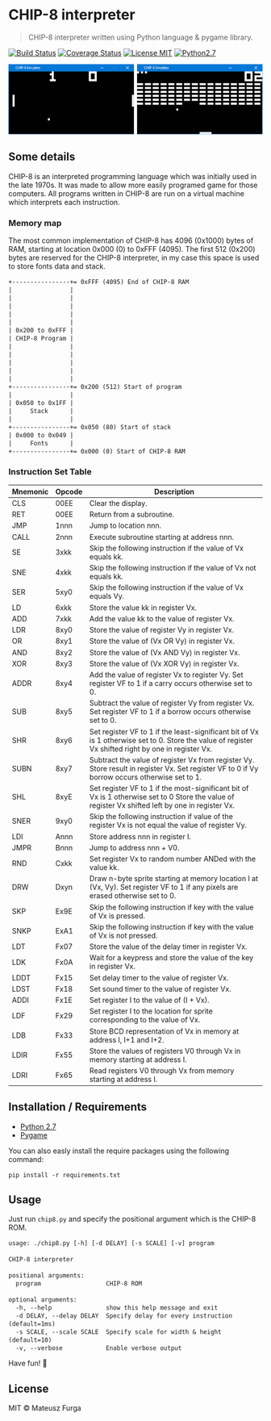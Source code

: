 # CHIP-8 interpreter
> CHIP-8 interpreter written using Python language & pygame library.

[![Build Status](https://travis-ci.org/mfurga/chip8.svg?branch=master)](https://travis-ci.org/mfurga/chip8)
[![Coverage Status](https://coveralls.io/repos/github/mfurga/chip8/badge.svg?branch=master)](https://coveralls.io/github/mfurga/chip8?branch=master)
[![License MIT](https://img.shields.io/badge/license-MIT-%237900CA.svg)](https://github.com/mfurga/chip8/blob/master/LICENSE)
[![Python2.7](https://img.shields.io/badge/python-2.7-blue.svg)](https://www.python.org/downloads/)

![CHIP-8 Games](https://raw.githubusercontent.com/mfurga/chip8/master/demo.png)

## Some details
CHIP-8 is an interpreted programming language which was initially used in the late 1970s. It was made to allow more easily programed game for those computers. All programs written in CHIP-8 are run on a virtual machine which interprets each instruction.

### Memory map
The most common implementation of CHIP-8 has 4096 (0x1000) bytes of RAM, starting at location 0x000 (0) to 0xFFF (4095). The first 512 (0x200) bytes are reserved for the CHIP-8 interpreter, in my case this space is used to store fonts data and stack.

```
+----------------+= 0xFFF (4095) End of CHIP-8 RAM
|                |
|                |
|                |
|                |
|                |
| 0x200 to 0xFFF |
| CHIP-8 Program |
|                |
|                |
|                |
|                |
|                |
+----------------+= 0x200 (512) Start of program
|                |
| 0x050 to 0x1FF |
|     Stack      |
|                | 
+----------------+= 0x050 (80) Start of stack 
| 0x000 to 0x049 | 
|     Fonts      |
+----------------+= 0x000 (0) Start of CHIP-8 RAM
```

### Instruction Set Table

| Mnemonic | Opcode | Description |
|----------|--------|------------------------------------------------------------------------------------------------------------------------------------------------------|
| CLS | 00EE | Clear the display. |
| RET | 00EE | Return from a subroutine. |
| JMP | 1nnn | Jump to location nnn. |
| CALL | 2nnn | Execute subroutine starting at address nnn. |
| SE | 3xkk | Skip the following instruction if the value of Vx equals kk. |
| SNE | 4xkk | Skip the following instruction if the value of Vx not equals kk.  |
| SER | 5xy0 | Skip the following instruction if the value of Vx equals Vy. |
| LD | 6xkk | Store the value kk in register Vx. |
| ADD | 7xkk | Add the value kk to the value of register Vx. |
| LDR | 8xy0 | Store the value of register Vy in register Vx. |
| OR | 8xy1 | Store the value of (Vx OR Vy) in register Vx. |
| AND | 8xy2 | Store the value of (Vx AND Vy) in register Vx. |
| XOR | 8xy3 | Store the value of (Vx XOR Vy) in register Vx. |
| ADDR | 8xy4 | Add the value of register Vx to register Vy. Set register VF to 1 if a carry occurs otherwise set to 0. |
| SUB | 8xy5 | Subtract the value of register Vy from register Vx. Set register VF to 1 if a borrow occurs otherwise set to 0. |
| SHR | 8xy6 |  Set register VF to 1 if the least-significant bit of Vx is 1 otherwise set to 0. Store the value of register Vx shifted right by one in register Vx. |
| SUBN | 8xy7 | Subtract the value of register Vx from register Vy. Store result in register Vx. Set register VF to 0 if Vy borrow occurs otherwise set to 1. |
| SHL | 8xyE | Set register VF to 1 if the most-significant bit of Vx is 1 otherwise set to 0 Store the value of register Vx shifted left by one in register Vx. |
| SNER | 9xy0 | Skip the following instruction if value of the register Vx is not equal the value of register Vy. |
| LDI | Annn | Store address nnn in register I. |
| JMPR | Bnnn | Jump to address nnn + V0. |
| RND | Cxkk | Set register Vx to random number ANDed with the value kk. |
| DRW | Dxyn | Draw n-byte sprite starting at memory location I at (Vx, Vy). Set register VF to 1 if any pixels are erased otherwise set to 0. |
| SKP | Ex9E | Skip the following instruction if key with the value of Vx is pressed. |
| SNKP | ExA1 | Skip the following instruction if key with the value of Vx is not pressed. |
| LDT | Fx07 | Store the value of the delay timer in register Vx. |
| LDK | Fx0A | Wait for a keypress and store the value of the key in register Vx. |
| LDDT | Fx15 | Set delay timer to the value of register Vx. |
| LDST | Fx18 | Set sound timer to the value of register Vx. |
| ADDI | Fx1E | Set register I to the value of (I + Vx). |
| LDF | Fx29 | Set register I to the location for sprite corresponding to the value of Vx. |
| LDB | Fx33 | Store BCD representation of Vx in memory at address I, I+1 and I+2. |
| LDIR | Fx55 | Store the values of registers V0 through Vx in memory starting at address I. |
| LDRI | Fx65 | Read registers V0 through Vx from memory starting at address I. |

## Installation / Requirements

- [Python 2.7](https://www.python.org/downloads/)
- [Pygame](https://www.pygame.org/wiki/GettingStarted)

You can also easly install the require packages using the following command:
```
pip install -r requirements.txt
```

## Usage
Just run `chip8.py` and specify the positional argument which is the CHIP-8 ROM.
```
usage: ./chip8.py [-h] [-d DELAY] [-s SCALE] [-v] program

CHIP-8 interpreter

positional arguments:
  program                  CHIP-8 ROM

optional arguments:
  -h, --help               show this help message and exit
  -d DELAY, --delay DELAY  Specify delay for every instruction (default=1ms)
  -s SCALE, --scale SCALE  Specify scale for width & height (default=10)
  -v, --verbose            Enable verbose output
```

Have fun! :tada:

## License
MIT &copy; Mateusz Furga
